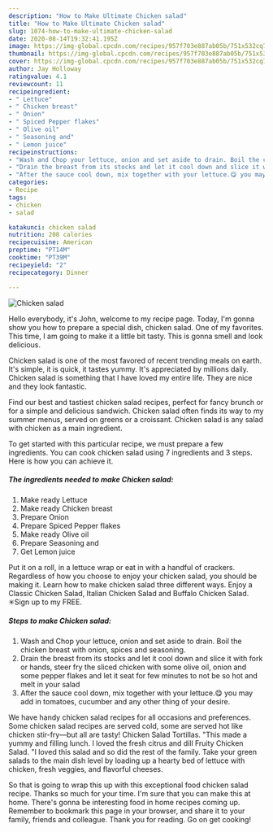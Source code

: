 ```yaml
---
description: "How to Make Ultimate Chicken salad"
title: "How to Make Ultimate Chicken salad"
slug: 1074-how-to-make-ultimate-chicken-salad
date: 2020-08-14T19:32:41.195Z
image: https://img-global.cpcdn.com/recipes/957f703e887ab05b/751x532cq70/chicken-salad-recipe-main-photo.jpg
thumbnail: https://img-global.cpcdn.com/recipes/957f703e887ab05b/751x532cq70/chicken-salad-recipe-main-photo.jpg
cover: https://img-global.cpcdn.com/recipes/957f703e887ab05b/751x532cq70/chicken-salad-recipe-main-photo.jpg
author: Jay Holloway
ratingvalue: 4.1
reviewcount: 11
recipeingredient:
- " Lettuce"
- " Chicken breast"
- " Onion"
- " Spiced Pepper flakes"
- " Olive oil"
- " Seasoning and"
- " Lemon juice"
recipeinstructions:
- "Wash and Chop your lettuce, onion and set aside to drain. Boil the chicken breast with onion, spices and seasoning."
- "Drain the breast from its stocks and let it cool down and slice it with fork or hands, steer fry the sliced chicken with some olive oil, onion and some pepper flakes and let it seat for few minutes to not be so hot and melt in your salad"
- "After the sauce cool down, mix together with your lettuce.😋 you may add in tomatoes, cucumber and any other thing of your desire."
categories:
- Recipe
tags:
- chicken
- salad

katakunci: chicken salad 
nutrition: 208 calories
recipecuisine: American
preptime: "PT14M"
cooktime: "PT39M"
recipeyield: "2"
recipecategory: Dinner

---
```



![Chicken salad](https://img-global.cpcdn.com/recipes/957f703e887ab05b/751x532cq70/chicken-salad-recipe-main-photo.jpg)

Hello everybody, it's John, welcome to my recipe page. Today, I'm gonna show you how to prepare a special dish, chicken salad. One of my favorites. This time, I am going to make it a little bit tasty. This is gonna smell and look delicious.

Chicken salad is one of the most favored of recent trending meals on earth. It's simple, it is quick, it tastes yummy. It's appreciated by millions daily. Chicken salad is something that I have loved my entire life. They are nice and they look fantastic.

Find our best and tastiest chicken salad recipes, perfect for fancy brunch or for a simple and delicious sandwich. Chicken salad often finds its way to my summer menus, served on greens or a croissant. Chicken salad is any salad with chicken as a main ingredient.


To get started with this particular recipe, we must prepare a few ingredients. You can cook chicken salad using 7 ingredients and 3 steps. Here is how you can achieve it.

<!--inarticleads1-->

##### The ingredients needed to make Chicken salad:

1. Make ready  Lettuce
1. Make ready  Chicken breast
1. Prepare  Onion
1. Prepare  Spiced Pepper flakes
1. Make ready  Olive oil
1. Prepare  Seasoning and
1. Get  Lemon juice


Put it on a roll, in a lettuce wrap or eat in with a handful of crackers. Regardless of how you choose to enjoy your chicken salad, you should be making it. Learn how to make chicken salad three different ways. Enjoy a Classic Chicken Salad, Italian Chicken Salad and Buffalo Chicken Salad. ✳︎Sign up to my FREE. 

<!--inarticleads2-->

##### Steps to make Chicken salad:

1. Wash and Chop your lettuce, onion and set aside to drain. Boil the chicken breast with onion, spices and seasoning.
1. Drain the breast from its stocks and let it cool down and slice it with fork or hands, steer fry the sliced chicken with some olive oil, onion and some pepper flakes and let it seat for few minutes to not be so hot and melt in your salad
1. After the sauce cool down, mix together with your lettuce.😋 you may add in tomatoes, cucumber and any other thing of your desire.


We have handy chicken salad recipes for all occasions and preferences. Some chicken salad recipes are served cold, some are served hot like chicken stir-fry—but all are tasty! Chicken Salad Tortillas. &#34;This made a yummy and filling lunch. I loved the fresh citrus and dill Fruity Chicken Salad. &#34;I loved this salad and so did the rest of the family. Take your green salads to the main dish level by loading up a hearty bed of lettuce with chicken, fresh veggies, and flavorful cheeses. 

So that is going to wrap this up with this exceptional food chicken salad recipe. Thanks so much for your time. I'm sure that you can make this at home. There's gonna be interesting food in home recipes coming up. Remember to bookmark this page in your browser, and share it to your family, friends and colleague. Thank you for reading. Go on get cooking!
